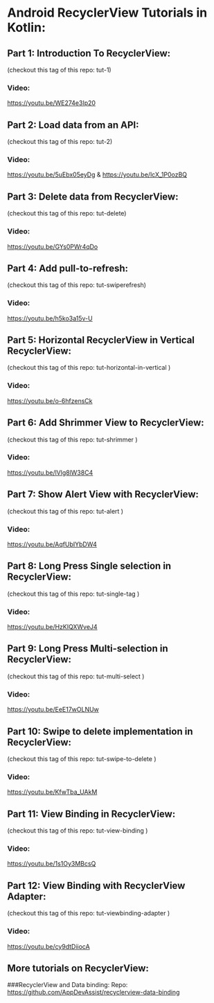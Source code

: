# Android RecyclerView Tutorials in Kotlin:

## Part 1: Introduction To RecyclerView:
(checkout this tag of this repo: tut-1)

### Video: 
https://youtu.be/WE274e3Ip20


## Part 2: Load data from an API:
(checkout this tag of this repo: tut-2)

### Video: 
https://youtu.be/5uEbx05eyDg &
https://youtu.be/lcX_1P0ozBQ


## Part 3: Delete data from RecyclerView:
(checkout this tag of this repo: tut-delete)

### Video: 
https://youtu.be/GYs0PWr4qDo


## Part 4: Add pull-to-refresh:
(checkout this tag of this repo: tut-swiperefresh)

### Video: 
https://youtu.be/h5ko3a15v-U


## Part 5: Horizontal RecyclerView in Vertical RecyclerView:
(checkout this tag of this repo: tut-horizontal-in-vertical )

### Video: 
https://youtu.be/o-6hfzensCk


## Part 6: Add Shrimmer View to RecyclerView:
(checkout this tag of this repo: tut-shrimmer )

### Video: 
https://youtu.be/lVlg8lW38C4


## Part 7: Show Alert View with RecyclerView:
(checkout this tag of this repo: tut-alert )

### Video: 
https://youtu.be/AqfUbIYbDW4


## Part 8: Long Press Single selection in RecyclerView:
(checkout this tag of this repo: tut-single-tag )

### Video:
https://youtu.be/HzKIQXWveJ4


## Part 9: Long Press Multi-selection in RecyclerView:
(checkout this tag of this repo: tut-multi-select )

### Video:
https://youtu.be/EeE17wOLNUw


## Part 10: Swipe to delete implementation in RecyclerView:
(checkout this tag of this repo: tut-swipe-to-delete )

### Video:
https://youtu.be/KfwTba_UAkM


## Part 11: View Binding in RecyclerView:
(checkout this tag of this repo: tut-view-binding )

### Video:
https://youtu.be/1s1Oy3MBcsQ


## Part 12: View Binding with RecyclerView Adapter:
(checkout this tag of this repo: tut-viewbinding-adapter )

### Video:
https://youtu.be/cy9dtDiiocA

## More tutorials on RecyclerView:

###RecyclerView and Data binding:
Repo: https://github.com/AppDevAssist/recyclerview-data-binding
